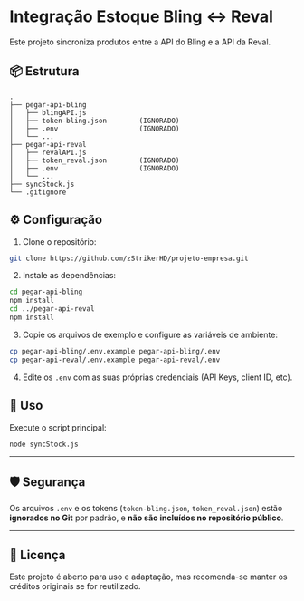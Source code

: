 # Integração Estoque Bling ↔ Reval

Este projeto sincroniza produtos entre a API do Bling e a API da Reval.

## 📦 Estrutura

```
.
├── pegar-api-bling
│   ├── blingAPI.js
│   ├── token-bling.json        (IGNORADO)
│   ├── .env                    (IGNORADO)
│   └── ...
├── pegar-api-reval
│   ├── revalAPI.js
│   ├── token_reval.json        (IGNORADO)
│   ├── .env                    (IGNORADO)
│   └── ...
├── syncStock.js
└── .gitignore
```

## ⚙️ Configuração

1. Clone o repositório:

```bash
git clone https://github.com/zStrikerHD/projeto-empresa.git
```

2. Instale as dependências:

```bash
cd pegar-api-bling
npm install
cd ../pegar-api-reval
npm install
```

3. Copie os arquivos de exemplo e configure as variáveis de ambiente:

```bash
cp pegar-api-bling/.env.example pegar-api-bling/.env
cp pegar-api-reval/.env.example pegar-api-reval/.env
```

4. Edite os `.env` com as suas próprias credenciais (API Keys, client ID, etc).

## 🚀 Uso

Execute o script principal:

```bash
node syncStock.js
```

---

## 🛡️ Segurança

Os arquivos `.env` e os tokens (`token-bling.json`, `token_reval.json`) estão **ignorados no Git** por padrão, e **não são incluídos no repositório público**.

---

## 📄 Licença

Este projeto é aberto para uso e adaptação, mas recomenda-se manter os créditos originais se for reutilizado.
